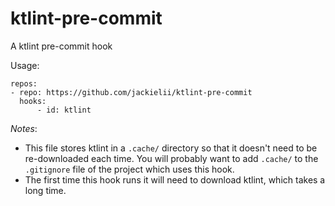 # ktlint-pre-commit
A ktlint pre-commit hook

Usage:

```
repos:
- repo: https://github.com/jackielii/ktlint-pre-commit
  hooks:
      - id: ktlint
```

*Notes*: 
* This file stores ktlint in a `.cache/` directory so that it doesn't need to be re-downloaded each time.  You will probably want to add `.cache/` to the `.gitignore` file of the project which uses this hook.
* The first time this hook runs it will need to download ktlint, which takes a
  long time.

